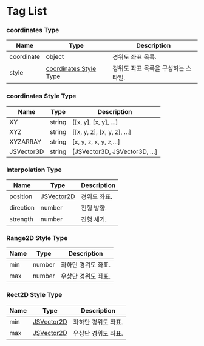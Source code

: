 # Tag List

### coordinates Type

| Name                                        | Type   | Description          |
| ------------------------------------------- | ------ | -------------------- |
| coordinate                                  | object | 경위도 좌표 목록.           |
| style | [coordinates Style Type](tag-list.md#coordinates-style-type) | 경위도 좌표 목록을 구성하는 스타일. |

### coordinates Style Type

| Name       | Type   | Description                    |
| ---------- | ------ | ------------------------------ |
| XY         | string | \[\[x, y], \[x, y], ...]       |
| XYZ        | string | \[\[x, y, z], \[x, y, z], ...] |
| XYZARRAY   | string | \[x, y, z, x, y, z,...]        |
| JSVector3D | string | \[JSVector3D, JSVector3D, ...] |

### Interpolation Type

| Name       | Type   | Description                    |
| ---------- | ------ | ------------------------------ |
| position   | [JSVector2D](../core/jsvector2d.md) | 경위도 좌표. |
| direction  | number | 진행 방향. |
| strength   | number | 진행 세기. |

### Range2D Style Type

| Name | Type   | Description |
| ---- | ------ | ----------- |
| min  | number | 좌하단 경위도 좌표. |
| max  | number | 우상단 경위도 좌표. |

### Rect2D Style Type

| Name | Type                                | Description |
| ---- | ----------------------------------- | ----------- |
| min  | [JSVector2D](../core/jsvector2d.md) | 좌하단 경위도 좌표. |
| max  | [JSVector2D](../core/jsvector2d.md) | 우상단 경위도 좌표. |
